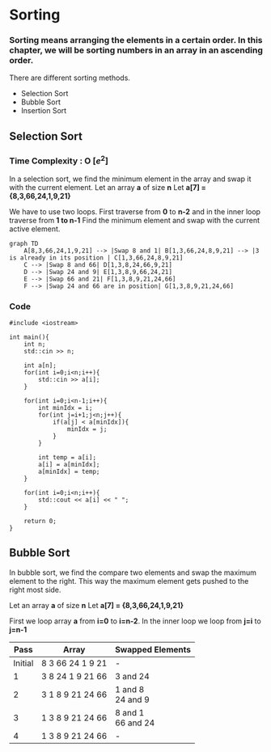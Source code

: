 # Sorting
### Sorting means arranging the elements in a certain order. In this chapter, we will be sorting numbers in an array in an ascending order.

There are different sorting methods.
- Selection Sort
- Bubble Sort
- Insertion Sort

## Selection Sort

### Time Complexity : O [$e^{2}$]
In a selection sort, we find the minimum element in the array and swap it with the current element.
Let an array **a** of size **n**
Let **a[7] = {8,3,66,24,1,9,21}**

We have to use two loops.
First traverse from **0** to **n-2** and in the inner loop traverse from **1 to n-1**
Find the minimum element and swap with the current active element.

```mermaid
graph TD
    A[8,3,66,24,1,9,21] --> |Swap 8 and 1| B[1,3,66,24,8,9,21] --> |3 is already in its position | C[1,3,66,24,8,9,21]
    C --> |Swap 8 and 66| D[1,3,8,24,66,9,21]
    D --> |Swap 24 and 9| E[1,3,8,9,66,24,21]
    E --> |Swap 66 and 21| F[1,3,8,9,21,24,66]
    F --> |Swap 24 and 66 are in position| G[1,3,8,9,21,24,66]
```

### Code
```
#include <iostream>

int main(){
    int n;
    std::cin >> n;

    int a[n];
    for(int i=0;i<n;i++){
        std::cin >> a[i];
    }

    for(int i=0;i<n-1;i++){
        int minIdx = i;
        for(int j=i+1;j<n;j++){
            if(a[j] < a[minIdx]){
                minIdx = j;
            }
        }
        
        int temp = a[i];
        a[i] = a[minIdx];
        a[minIdx] = temp;
    }
    
    for(int i=0;i<n;i++){
        std::cout << a[i] << " ";
    }

    return 0;
}

```

## Bubble Sort
In bubble sort, we find the compare two elements and swap the maximum element to the right. This way the maximum element gets pushed to the right most side.

Let an array **a** of size **n**
Let **a[7] = {8,3,66,24,1,9,21}**

First we loop array **a** from **i=0** to **i=n-2**. In the inner loop we loop from **j=i** to **j=n-1**

| Pass | Array | Swapped Elements |
| --- | --- | --- |
| Initial | 8 3 66 24 1 9 21 | - |
| 1 | 3 8 24 1 9 21 66 | 3 and 24 |
| 2 | 3 1 8 9 21 24 66 | 1 and 8<br>24 and 9 |
| 3 | 1 3 8 9 21 24 66 | 8 and 1<br>66 and 24 |
| 4 | 1 3 8 9 21 24 66 | - |
